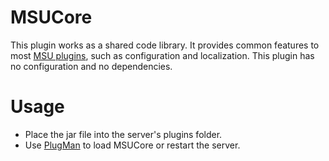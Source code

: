 # MSUCore
This plugin works as a shared code library. It provides common features to most [MSU plugins](https://github.com/MSUPlugins), such as configuration and localization. This plugin has no configuration and no dependencies.

# Usage
- Place the jar file into the server's plugins folder.
- Use [PlugMan](https://dev.bukkit.org/projects/plugman) to load MSUCore or restart the server.
